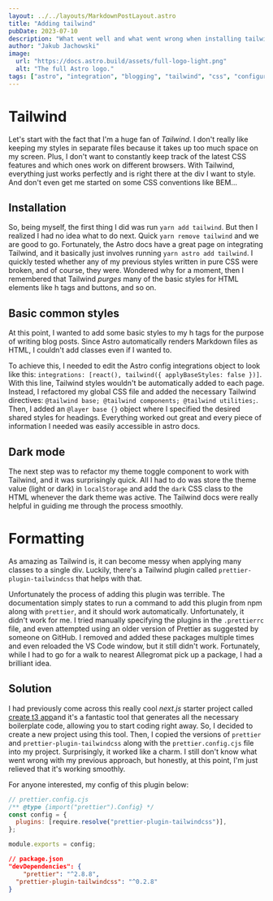 ```yaml
---
layout: ../../layouts/MarkdownPostLayout.astro
title: "Adding tailwind"
pubDate: 2023-07-10
description: "What went well and what went wrong when installing tailwind and prettier plugin for tailwind"
author: "Jakub Jachowski"
image:
  url: "https://docs.astro.build/assets/full-logo-light.png"
  alt: "The full Astro logo."
tags: ["astro", "integration", "blogging", "tailwind", "css", "configuration"]
---
```


# Tailwind

Let's start with the fact that I'm a huge fan of _Tailwind_. I don't really like keeping my styles in separate files because it takes up too much space on my screen. Plus, I don't want to constantly keep track of the latest CSS features and which ones work on different browsers. With Tailwind, everything just works perfectly and is right there at the div I want to style. And don't even get me started on some CSS conventions like BEM...

## Installation

So, being myself, the first thing I did was run `yarn add tailwind`. But then I realized I had no idea what to do next. Quick `yarn remove tailwind` and we are good to go. Fortunately, the Astro docs have a great page on integrating Tailwind, and it basically just involves running `yarn astro add tailwind`. I quickly tested whether any of my previous styles written in pure CSS were broken, and of course, they were. Wondered why for a moment, then I remembered that Tailwind _purges_ many of the basic styles for HTML elements like h tags and buttons, and so on.

## Basic common styles

At this point, I wanted to add some basic styles to my h tags for the purpose of writing blog posts. Since Astro automatically renders Markdown files as HTML, I couldn't add classes even if I wanted to.

To achieve this, I needed to edit the Astro config integrations object to look like this: `integrations: [react(), tailwind({ applyBaseStyles: false })]`. With this line, Tailwind styles wouldn't be automatically added to each page. Instead, I refactored my global CSS file and added the necessary Tailwind directives: `@tailwind base; @tailwind components; @tailwind utilities;`. Then, I added an `@layer base {}` object where I specified the desired shared styles for headings. Everything worked out great and every piece of information I needed was easily accessible in astro docs.

## Dark mode

The next step was to refactor my theme toggle component to work with Tailwind, and it was surprisingly quick. All I had to do was store the theme value (light or dark) in `localStorage` and add the `dark` CSS class to the HTML whenever the dark theme was active. The Tailwind docs were really helpful in guiding me through the process smoothly.

# Formatting

As amazing as Tailwind is, it can become messy when applying many classes to a single div. Luckily, there's a Tailwind plugin called `prettier-plugin-tailwindcss` that helps with that.

Unfortunately the process of adding this plugin was terrible. The documentation simply states to run a command to add this plugin from npm along with `prettier`, and it should work automatically. Unfortunately, it didn't work for me.
I tried manually specifying the plugins in the `.prettierrc` file, and even attempted using an older version of Prettier as suggested by someone on GitHub. I removed and added these packages multiple times and even reloaded the VS Code window, but it still didn't work. Fortunately, while I had to go for a walk to nearest Allegromat pick up a package, I had a brilliant idea.

## Solution

I had previously come across this really cool _next.js_ starter project called [create t3 app](https://create.t3.gg)and it's a fantastic tool that generates all the necessary boilerplate code, allowing you to start coding right away. So, I decided to create a new project using this tool. Then, I copied the versions of `prettier` and `prettier-plugin-tailwindcss` along with the `prettier.config.cjs` file into my project. Surprisingly, it worked like a charm. I still don't know what went wrong with my previous approach, but honestly, at this point, I'm just relieved that it's working smoothly.

For anyone interested, my config of this plugin below:

```js
// prettier.config.cjs
/** @type {import("prettier").Config} */
const config = {
  plugins: [require.resolve("prettier-plugin-tailwindcss")],
};

module.exports = config;
```

```json
// package.json
"devDependencies": {
	"prettier": "^2.8.8",
  "prettier-plugin-tailwindcss": "^0.2.8"
}
```
